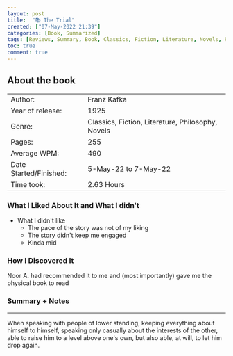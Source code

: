 ```yaml
---
layout: post
title:  "📚 The Trial"
created: ["07-May-2022 21:39"]
categories: [Book, Summarized]
tags: [Reviews, Summary, Book, Classics, Fiction, Literature, Novels, Philosophy]
toc: true
comment: true
---
```


## About the book

|                       |                                                       |
| :---------------------- | :------------------------------------------------------ |
| Author:                | Franz Kafka                                            |
| Year of release:       | 1925                                               |
| Genre:                 | Classics, Fiction, Literature, Philosophy, Novels |
| Pages:                 | 255                                                    |
| Average WPM:           | 490                                                    |
| Date Started/Finished: | 5-May-22 to 7-May-22                                   |
| Time took:             | 2.63 Hours                                             |

### What I Liked About It and What I didn't
- What I didn't like
	- The pace of the story was not of my liking
	- The story didn't keep me engaged
	- Kinda mid

### How I Discovered It
Noor A. had recommended it to me and (most importantly) gave me the physical book to read

### Summary + Notes
---
When speaking with people of lower standing, keeping everything about himself to himself, speaking only casually about the interests of the other, able to raise him to a level above one's own, but also able, at will, to let him drop again.